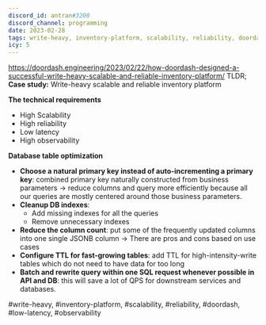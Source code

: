 ```yaml
---
discord_id: antran#3200
discord_channel: programming
date: 2023-02-28
tags: write-heavy, inventory-platform, scalability, reliability, doordash, low-latency, observability
icy: 5
---
```


https://doordash.engineering/2023/02/22/how-doordash-designed-a-successful-write-heavy-scalable-and-reliable-inventory-platform/
TLDR;
**Case study:** Write-heavy scalable and reliable inventory platform

**The technical requirements**
- High Scalability
- High reliability
- Low latency
- High observability

**Database table optimization**
- **Choose a natural primary key instead of auto-incrementing a primary key**: combined primary key naturally constructed from business parameters -> reduce columns and query more efficiently because all our queries are mostly centered around those business parameters.
- **Cleanup DB indexes**:
    + Add missing indexes for all the queries
    + Remove unnecessary indexes
- **Reduce the column count**: put some of the frequently updated columns into one single JSONB column -> There are pros and cons based on use cases
- **Configure TTL for fast-growing tables**: add TTL for high-intensity-write tables which do not need to have data for too long
- **Batch and rewrite query within one SQL request whenever possible in API and DB**: this will save a lot of QPS for downstream services and databases.

#write-heavy, #inventory-platform, #scalability, #reliability, #doordash, #low-latency, #observability